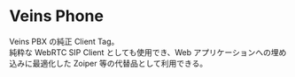 # Veins Phone
Veins PBX の純正 Client Tag。  
純粋な WebRTC SIP Client としても使用でき、Web アプリケーションへの埋め込みに最適化した Zoiper 等の代替品として利用できる。